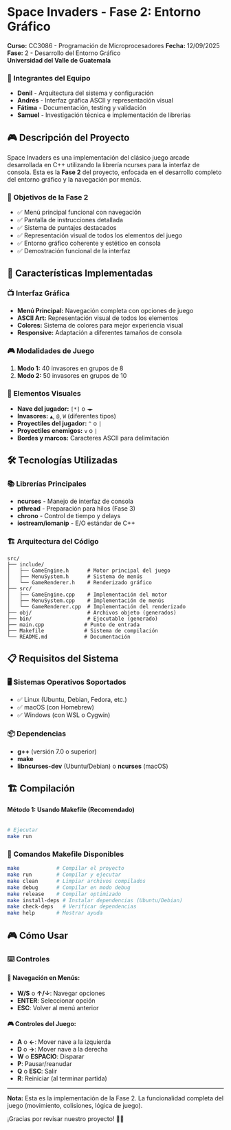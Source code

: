 # Space Invaders - Fase 2: Entorno Gráfico

**Curso:** CC3086 - Programación de Microprocesadores 
**Fecha:** 12/09/2025  
**Fase:** 2 - Desarrollo del Entorno Gráfico  
**Universidad del Valle de Guatemala**

### 👥 Integrantes del Equipo
- **Denil** - Arquitectura del sistema y configuración
- **Andrés** - Interfaz gráfica ASCII y representación visual
- **Fátima** - Documentación, testing y validación
- **Samuel** - Investigación técnica e implementación de librerías

## 🎮 Descripción del Proyecto

Space Invaders es una implementación del clásico juego arcade desarrollada en C++ utilizando la librería ncurses para la interfaz de consola. Esta es la **Fase 2** del proyecto, enfocada en el desarrollo completo del entorno gráfico y la navegación por menús.

### 🎯 Objetivos de la Fase 2
- ✅ Menú principal funcional con navegación
- ✅ Pantalla de instrucciones detallada
- ✅ Sistema de puntajes destacados
- ✅ Representación visual de todos los elementos del juego
- ✅ Entorno gráfico coherente y estético en consola
- ✅ Demostración funcional de la interfaz

## 🚀 Características Implementadas

### 📺 Interfaz Gráfica
- **Menú Principal:** Navegación completa con opciones de juego
- **ASCII Art:** Representación visual de todos los elementos
- **Colores:** Sistema de colores para mejor experiencia visual
- **Responsive:** Adaptación a diferentes tamaños de consola

### 🎮 Modalidades de Juego
1. **Modo 1:** 40 invasores en grupos de 8
2. **Modo 2:** 50 invasores en grupos de 10

### 🎨 Elementos Visuales
- **Nave del jugador:** `[*]` o `◄►`
- **Invasores:** `▲`, `@`, `W` (diferentes tipos)
- **Proyectiles del jugador:** `^` o `|`
- **Proyectiles enemigos:** `v` o `|`
- **Bordes y marcos:** Caracteres ASCII para delimitación

## 🛠️ Tecnologías Utilizadas

### 📚 Librerías Principales
- **ncurses** - Manejo de interfaz de consola
- **pthread** - Preparación para hilos (Fase 3)
- **chrono** - Control de tiempo y delays
- **iostream/iomanip** - E/O estándar de C++

### 🏗️ Arquitectura del Código
```
src/
├── include/
│   ├── GameEngine.h      # Motor principal del juego
│   ├── MenuSystem.h      # Sistema de menús
│   └── GameRenderer.h    # Renderizado gráfico
├── src/
│   ├── GameEngine.cpp    # Implementación del motor
│   ├── MenuSystem.cpp    # Implementación de menús
│   └── GameRenderer.cpp  # Implementación del renderizado
├── obj/                  # Archivos objeto (generados)
├── bin/                  # Ejecutable (generado)
├── main.cpp             # Punto de entrada
├── Makefile             # Sistema de compilación
└── README.md            # Documentación
```

## 📋 Requisitos del Sistema

### 🖥️ Sistemas Operativos Soportados
- ✅ Linux (Ubuntu, Debian, Fedora, etc.)
- ✅ macOS (con Homebrew)
- ✅ Windows (con WSL o Cygwin)

### 📦 Dependencias
- **g++** (versión 7.0 o superior)
- **make**
- **libncurses-dev** (Ubuntu/Debian) o **ncurses** (macOS)

## 🏗️ Compilación

#### Método 1: Usando Makefile (Recomendado)
```bash

# Ejecutar
make run
```

### 🎯 Comandos Makefile Disponibles
```bash
make            # Compilar el proyecto
make run        # Compilar y ejecutar
make clean      # Limpiar archivos compilados
make debug      # Compilar en modo debug
make release    # Compilar optimizado
make install-deps # Instalar dependencias (Ubuntu/Debian)
make check-deps   # Verificar dependencias
make help       # Mostrar ayuda
```

## 🎮 Cómo Usar

### ⌨️ Controles

#### 📱 Navegación en Menús:
- **W/S** o **↑/↓**: Navegar opciones
- **ENTER**: Seleccionar opción
- **ESC**: Volver al menú anterior

#### 🎮 Controles del Juego:
- **A** o **←**: Mover nave a la izquierda
- **D** o **→**: Mover nave a la derecha
- **W** o **ESPACIO**: Disparar
- **P**: Pausar/reanudar
- **Q** o **ESC**: Salir
- **R**: Reiniciar (al terminar partida)

---

**Nota:** Esta es la implementación de la Fase 2. La funcionalidad completa del juego (movimiento, colisiones, lógica de juego).


¡Gracias por revisar nuestro proyecto! 🚀👾

